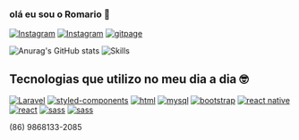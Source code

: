 ### olá eu sou o Romario 👋

[![Instagram](https://img.shields.io/badge/Instagram-E4405F?style=for-the-badge&logo=instagram&logoColor=white)](https://www.instagram.com/romariosoaresdev?r=nametag)
[![Instagram](https://img.shields.io/badge/LinkedIn-0077B5?style=for-the-badge&logo=linkedin&logoColor=white)](https://www.linkedin.com/in/romario-soares/)
[![gitpage](https://img.shields.io/badge/Bitbucket-330F63?style=for-the-badge&logo=bitbucket&logoColor=white)](https://bitbucket.org/Romario12s/)

![Anurag's GitHub stats](https://github-readme-stats.vercel.app/api?username=romassoares&show_icons=true&theme=dracula)
![Skills](https://github-readme-stats.vercel.app/api/top-langs/?username=romassoares&theme=)

## Tecnologias que utilizo no meu dia a dia 🤓

[![Laravel](https://img.shields.io/badge/Laravel-FF2D20?style=for-the-badge&logo=laravel&logoColor=white)]()
[![styled-components](https://img.shields.io/badge/styled--components-DB7093?style=for-the-badge&logo=styled-components&logoColor=white)]()
[![html](https://img.shields.io/badge/HTML-239120?style=for-the-badge&logo=html5&logoColor=white)]()
[![mysql](https://img.shields.io/badge/MySQL-00000F?style=for-the-badge&logo=mysql&logoColor=white)]()
[![bootstrap](https://img.shields.io/badge/Bootstrap-563D7C?style=for-the-badge&logo=bootstrap&logoColor=white)]()
[![react native](https://img.shields.io/badge/React_Native-20232A?style=for-the-badge&logo=react&logoColor=61DAFB)]()
[![react](https://img.shields.io/badge/React-20232A?style=for-the-badge&logo=react&logoColor=61DAFB)]()
[![sass](https://img.shields.io/badge/Sass-CC6699?style=for-the-badge&logo=sass&logoColor=white)]()
[![sass](https://img.shields.io/badge/CSS3-1572B6?style=for-the-badge&logo=css3&logoColor=white)]()

<div style="font-size: 14px;">
(86) 9868133-2085
</div>
